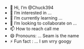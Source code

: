 - 👋 Hi, I’m @Chuck394
- 👀 I’m interested in ...
- 🌱 I’m currently learning ...
- 💞️ I’m looking to collaborate on ...
- 📫 How to reach call me
- 😄 Pronouns: ... Seam is the name
- ⚡ Fun fact : ... I sm vrry googy

<!---
Chuck394/Chuck394 is a ✨ special ✨ repository because its `README.md` (this file) appears on your GitHub profile.
You can click the Preview link to take a look at your changes.
--->
